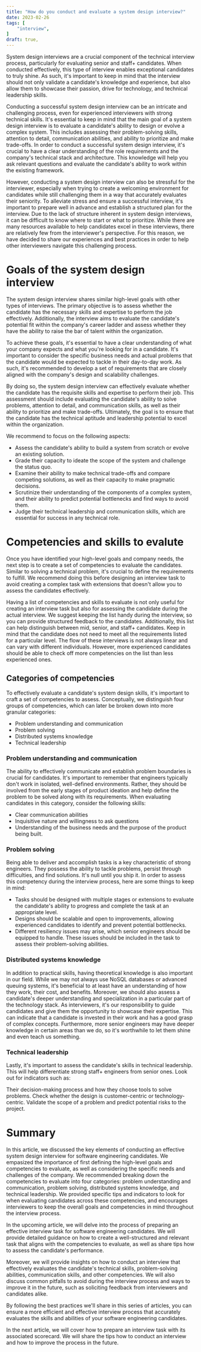 ```yaml
---
title: "How do you conduct and evaluate a system design interview?"
date: 2023-02-26
tags: [
    "interview",
]
draft: true,
---
```


System design interviews are a crucial component of the technical interview process, particularly for evaluating senior and staff+ candidates. When conducted effectively, this type of interview enables exceptional candidates to truly shine. As such, it's important to keep in mind that the interview should not only validate a candidate's knowledge and experience, but also allow them to showcase their passion, drive for technology, and technical leadership skills.

Conducting a successful system design interview can be an intricate and challenging process, even for experienced interviewers with strong technical skills. It's essential to keep in mind that the main goal of a system design interview is to evaluate a candidate's ability to design or evolve a complex system. This includes assessing their problem-solving skills, attention to detail, communication abilities, and ability to prioritize and make trade-offs. In order to conduct a successful system design interview, it's crucial to have a clear understanding of the role requirements and the company's technical stack and architecture. This knowledge will help you ask relevant questions and evaluate the candidate's ability to work within the existing framework.

However, conducting a system design interview can also be stressful for the interviewer, especially when trying to create a welcoming environment for candidates while still challenging them in a way that accurately evaluates their seniority. To alleviate stress and ensure a successful interview, it's important to prepare well in advance and establish a structured plan for the interview. Due to the lack of structure inherent in system design interviews, it can be difficult to know where to start or what to prioritize. While there are many resources available to help candidates excel in these interviews, there are relatively few from the interviewer's perspective. For this reason, we have decided to share our experiences and best practices in order to help other interviewers navigate this challenging process.

# Goals of the system design interview

The system design interview shares similar high-level goals with other types of interviews. The primary objective is to assess whether the candidate has the necessary skills and expertise to perform the job effectively. Additionally, the interview aims to evaluate the candidate's potential fit within the company's career ladder and assess whether they have the ability to raise the bar of talent within the organization.

To achieve these goals, it's essential to have a clear understanding of what your company expects and what you're looking for in a candidate. It's important to consider the specific business needs and actual problems that the candidate would be expected to tackle in their day-to-day work. As such, it's recommended to develop a set of requirements that are closely aligned with the company's design and scalability challenges.

By doing so, the system design interview can effectively evaluate whether the candidate has the requisite skills and expertise to perform their job. This assessment should include evaluating the candidate's ability to solve problems, attention to detail, and communication skills, as well as their ability to prioritize and make trade-offs. Ultimately, the goal is to ensure that the candidate has the technical aptitude and leadership potential to excel within the organization.

We recommend to focus on the following aspects:
* Assess the candidate's ability to build a system from scratch or evolve an existing solution.
* Grade their capacity to ideate the scope of the system and challenge the status quo.
* Examine their ability to make technical trade-offs and compare competing solutions, as well as their capacity to make pragmatic decisions.
* Scrutinize their understanding of the components of a complex system, and their ability to predict potential bottlenecks and find ways to avoid them.
* Judge their technical leadership and communication skills, which are essential for success in any technical role.

# Competencies and skills to evalute

Once you have identified your high-level goals and company needs, the next step is to create a set of competencies to evaluate the candidates. Similar to solving a technical problem, it's crucial to define the requirements to fulfill. We recommend doing this before designing an interview task to avoid creating a complex task with extensions that doesn't allow you to assess the candidates effectively.

Having a list of competencies and skills to evaluate is not only useful for creating an interview task but also for assessing the candidate during the actual interview. We suggest keeping the list handy during the interview, so you can provide structured feedback to the candidates. Additionally, this list can help distinguish between mid, senior, and staff+ candidates. Keep in mind that the candidate does not need to meet all the requirements listed for a particular level. The flow of these interviews is not always linear and can vary with different individuals. However, more experienced candidates should be able to check off more competencies on the list than less experienced ones.

## Categories of competencies

To effectively evaluate a candidate's system design skills, it's important to craft a set of competencies to assess. Conceptually, we distinguish four groups of competencies, which can later be broken down into more granular categories:
* Problem understanding and communication
* Problem solving
* Distributed systems knowledge
* Technical leadership

### Problem understanding and communication
The ability to effectively communicate and establish problem boundaries is crucial for candidates. It's important to remember that engineers typically don't work in isolated, well-defined environments. Rather, they should be involved from the early stages of product ideation and help define the problem to be solved along with its requirements. When evaluating candidates in this category, consider the following skills:
* Clear communication abilities
* Inquisitive nature and willingness to ask questions
* Understanding of the business needs and the purpose of the product being built.

### Problem solving
Being able to deliver and accomplish tasks is a key characteristic of strong engineers. They possess the ability to tackle problems, persist through difficulties, and find solutions. It's null until you ship it. In order to assess this competency during the interview process, here are some things to keep in mind:
* Tasks should be designed with multiple stages or extensions to evaluate the candidate's ability to progress and complete the task at an appropriate level.
* Designs should be scalable and open to improvements, allowing experienced candidates to identify and prevent potential bottlenecks.
* Different resiliency issues may arise, which senior engineers should be equipped to handle. These issues should be included in the task to assess their problem-solving abilities.

### Distributed systems knowledge
In addition to practical skills, having theoretical knowledge is also important in our field. While we may not always use NoSQL databases or advanced queuing systems, it's beneficial to at least have an understanding of how they work, their cost, and benefits. Moreover, we should also assess a candidate's deeper understanding and specialization in a particular part of the technology stack. As interviewers, it's our responsibility to guide candidates and give them the opportunity to showcase their expertise. This can indicate that a candidate is invested in their work and has a good grasp of complex concepts. Furthermore, more senior engineers may have deeper knowledge in certain areas than we do, so it's worthwhile to let them shine and even teach us something.

### Technical leadership
Lastly, it's important to assess the candidate's skills in technical leadership. This will help differentiate strong staff+ engineers from senior ones. Look out for indicators such as:

Their decision-making process and how they choose tools to solve problems.
Check whether the design is customer-centric or technology-centric.
Validate the scope of a problem and predict potential risks to the project.

# Summary
In this article, we discussed the key elements of conducting an effective system design interview for software engineering candidates. We empasized the importance of first defining the high-level goals and competencies to evaluate, as well as considering the specific needs and challenges of the company. We recommended breaking down the competencies to evaluate into four categories: problem understanding and communication, problem solving, distributed systems knowledge, and technical leadership. We provided specific tips and indicators to look for when evaluating candidates across these competencies, and encourages interviewers to keep the overall goals and competencies in mind throughout the interview process.

In the upcoming article, we will delve into the process of preparing an effective interview task for software engineering candidates. We will provide detailed guidance on how to create a well-structured and relevant task that aligns with the competencies to evaluate, as well as share tips how to assess the candidate's performance.

Moreover, we will provide insights on how to conduct an interview that effectively evaluates the candidate's technical skills, problem-solving abilities, communication skills, and other competencies. We will also discuss common pitfalls to avoid during the interview process and ways to improve it in the future, such as soliciting feedback from interviewers and candidates alike. 

By following the best practices we'll share in this series of articles, you can ensure a more efficient and effective interview process that accurately evaluates the skills and abilities of your software engineering candidates.

In the next article, we will cover how to prepare an interview task with its associated scorecard. We will share the tips how to conduct an interview and how to improve the process in the future.